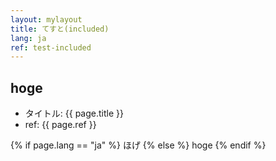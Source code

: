 ```yaml
---
layout: mylayout
title: てすと(included)
lang: ja
ref: test-included
---
```


## hoge
- タイトル: {{ page.title }}
- ref: {{ page.ref }}

{% if page.lang == "ja" %}
  ほげ
{% else %}
  hoge
{% endif %}
